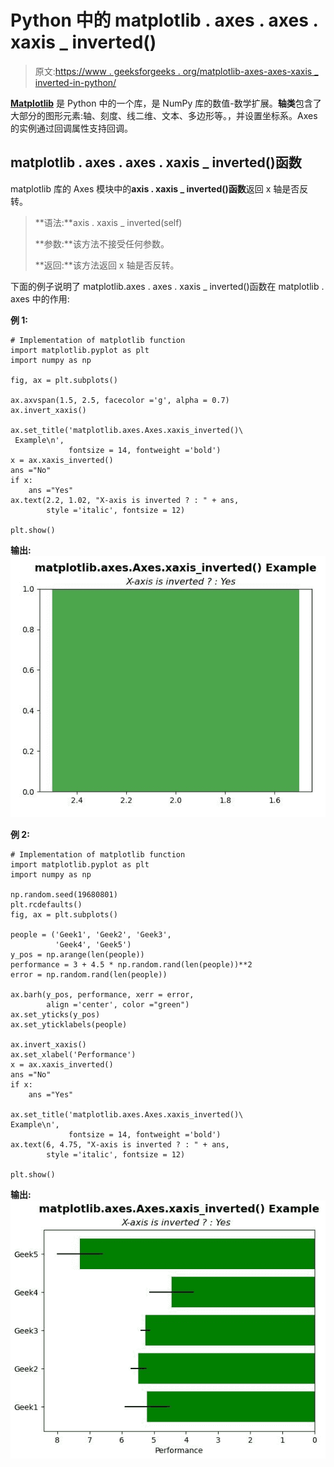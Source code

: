 # Python 中的 matplotlib . axes . axes . xaxis _ inverted()

> 原文:[https://www . geeksforgeeks . org/matplotlib-axes-axes-xaxis _ inverted-in-python/](https://www.geeksforgeeks.org/matplotlib-axes-axes-xaxis_inverted-in-python/)

**[Matplotlib](https://www.geeksforgeeks.org/python-introduction-matplotlib/)** 是 Python 中的一个库，是 NumPy 库的数值-数学扩展。**轴类**包含了大部分的图形元素:轴、刻度、线二维、文本、多边形等。，并设置坐标系。Axes 的实例通过回调属性支持回调。

## matplotlib . axes . axes . xaxis _ inverted()函数

matplotlib 库的 Axes 模块中的**axis . xaxis _ inverted()函数**返回 x 轴是否反转。

> **语法:**axis . xaxis _ inverted(self)
> 
> **参数:**该方法不接受任何参数。
> 
> **返回:**该方法返回 x 轴是否反转。

下面的例子说明了 matplotlib.axes . axes . xaxis _ inverted()函数在 matplotlib . axes 中的作用:

**例 1:**

```
# Implementation of matplotlib function
import matplotlib.pyplot as plt
import numpy as np

fig, ax = plt.subplots()

ax.axvspan(1.5, 2.5, facecolor ='g', alpha = 0.7)
ax.invert_xaxis()

ax.set_title('matplotlib.axes.Axes.xaxis_inverted()\
 Example\n',
             fontsize = 14, fontweight ='bold')
x = ax.xaxis_inverted()
ans ="No"
if x:
    ans ="Yes"
ax.text(2.2, 1.02, "X-axis is inverted ? : " + ans,
        style ='italic', fontsize = 12)

plt.show()
```

**输出:**
![](img/29b874f91907801fd74f487f25579ba8.png)

**例 2:**

```
# Implementation of matplotlib function
import matplotlib.pyplot as plt
import numpy as np

np.random.seed(19680801)
plt.rcdefaults()
fig, ax = plt.subplots()

people = ('Geek1', 'Geek2', 'Geek3',
          'Geek4', 'Geek5')
y_pos = np.arange(len(people))
performance = 3 + 4.5 * np.random.rand(len(people))**2
error = np.random.rand(len(people))

ax.barh(y_pos, performance, xerr = error, 
        align ='center', color ="green")
ax.set_yticks(y_pos)
ax.set_yticklabels(people)

ax.invert_xaxis()  
ax.set_xlabel('Performance')
x = ax.xaxis_inverted()
ans ="No"
if x:
    ans ="Yes"

ax.set_title('matplotlib.axes.Axes.xaxis_inverted()\
Example\n',
             fontsize = 14, fontweight ='bold')
ax.text(6, 4.75, "X-axis is inverted ? : " + ans, 
        style ='italic', fontsize = 12)

plt.show()
```

**输出:**
![](img/c9a27533d25d42e359ad7fb408505074.png)